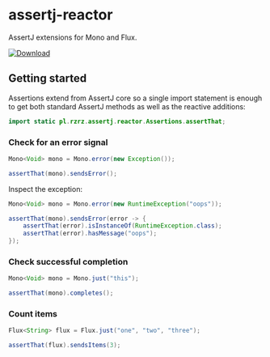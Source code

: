 # assertj-reactor
AssertJ extensions for Mono and Flux.

[ ![Download](https://api.bintray.com/packages/jacek-rzrz/assertj-reactor/assertj-reactor/images/download.svg) ](https://bintray.com/jacek-rzrz/assertj-reactor/assertj-reactor/_latestVersion)

## Getting started
Assertions extend from AssertJ core 
so a single import statement is enough
to get both standard AssertJ methods as well
as the reactive additions:

``` java
import static pl.rzrz.assertj.reactor.Assertions.assertThat;
```

### Check for an error signal
``` java
Mono<Void> mono = Mono.error(new Exception());

assertThat(mono).sendsError();
```

Inspect the exception:
``` java
Mono<Void> mono = Mono.error(new RuntimeException("oops"));

assertThat(mono).sendsError(error -> {
    assertThat(error).isInstanceOf(RuntimeException.class);
    assertThat(error).hasMessage("oops");
});
```

### Check successful completion
``` java
Mono<Void> mono = Mono.just("this");

assertThat(mono).completes();
```

### Count items
``` java
Flux<String> flux = Flux.just("one", "two", "three");

assertThat(flux).sendsItems(3);
```


